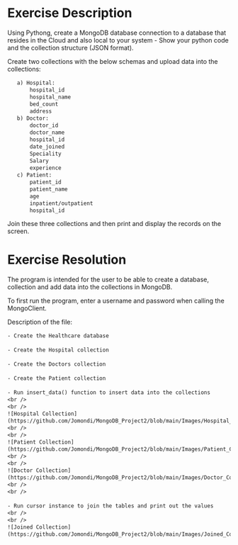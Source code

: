 # Exercise Description

Using Pythong, create a MongoDB database connection to a database that resides in the Cloud and also local to your
system - Show your python code and the collection structure (JSON format).

Create two collections with the below schemas and upload data into the collections:

       a) Hospital:
           hospital_id
           hospital_name
           bed_count
           address
       b) Doctor:
           doctor_id
           doctor_name
           hospital_id
           date_joined
           Speciality
           Salary
           experience
       c) Patient:
           patient_id
           patient_name
           age
           inpatient/outpatient
           hospital_id

Join these three collections and then print and display the records on the screen.


# Exercise Resolution

The program is intended for the user to be able to create a database, collection and add data into the collections in MongoDB. 

To first run the program, enter a username and password when calling the MongoClient.

Description of the file:

    - Create the Healthcare database 

    - Create the Hospital collection

    - Create the Doctors collection

    - Create the Patient collection

    - Run insert_data() function to insert data into the collections
    <br />
    <br />
    ![Hospital Collection](https://github.com/Jomondi/MongoDB_Project2/blob/main/Images/Hospital_Collection.png)
    <br />
    <br />
    ![Patient Collection](https://github.com/Jomondi/MongoDB_Project2/blob/main/Images/Patient_Collection.png)
    <br />
    <br />
    ![Doctor Collection](https://github.com/Jomondi/MongoDB_Project2/blob/main/Images/Doctor_Collection.png)
    <br />
    <br />

    - Run cursor instance to join the tables and print out the values
    <br />
    <br />
    ![Joined Collection](https://github.com/Jomondi/MongoDB_Project2/blob/main/Images/Joined_Collections.png)






